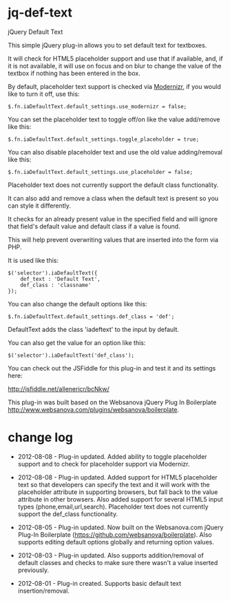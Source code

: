 jq-def-text
===========

jQuery Default Text

This simple jQuery plug-in allows you to set default text for textboxes.

It will check for HTML5 placeholder support and use that if available, and, if it is not available, it will use on focus and on blur to change the value of the textbox if nothing has been entered in the box.

By default, placeholder text support is checked via [Modernizr](http://modernizr.com/), if you would like to turn it off, use this:

	$.fn.iaDefaultText.default_settings.use_modernizr = false;

You can set the placeholder text to toggle off/on like the value add/remove like this:

	$.fn.iaDefaultText.default_settings.toggle_placeholder = true;

You can also disable placeholder text and use the old value adding/removal like this:

	$.fn.iaDefaultText.default_settings.use_placeholder = false;

Placeholder text does not currently support the default class functionality.

It can also add and remove a class when the default text is present so you can style it differently.

It checks for an already present value in the specified field and will ignore that field's default value and default class if a value is found.

This will help prevent overwriting values that are inserted into the form via PHP.

It is used like this:

	$('selector').iaDefaultText({
  		def_text : 'Default Text',
  		def_class : 'classname'
	});

You can also change the default options like this:

	$.fn.iaDefaultText.default_settings.def_class = 'def';

DefaultText adds the class 'iadeftext' to the input by default.

You can also get the value for an option like this:

	$('selector').iaDefaultText('def_class');

You can check out the JSFiddle for this plug-in and test it and its settings here:

<http://jsfiddle.net/allenericr/bcNkw/>

This plug-in was built based on the Websanova jQuery Plug In Boilerplate <http://www.websanova.com/plugins/websanova/boilerplate>.

change log
==========

 - 2012-08-08 - Plug-in updated. Added ability to toggle placeholder support and to check for placeholder support via Modernizr.

 - 2012-08-08 - Plug-in updated. Added support for HTML5 placeholder text so that developers can specify the text and it will work with the placeholder attribute in supporting browsers, but fall back to the value attribute in other browsers. Also added support for several HTML5 input types (phone,email,url,search). Placeholder text does not currently support the def_class functionality.

 - 2012-08-05 - Plug-in updated. Now built on the Websanova.com jQuery Plug-In Boilerplate (https://github.com/websanova/boilerplate). Also supports editing default options globally and returning option values.

 - 2012-08-03 - Plug-in updated. Also supports addition/removal of default classes and checks to make sure there wasn't a value inserted previously.

 - 2012-08-01 - Plug-in created. Supports basic default text insertion/removal.